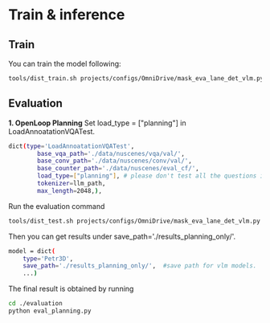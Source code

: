 # Train & inference
## Train
You can train the model following:

```bash
tools/dist_train.sh projects/configs/OmniDrive/mask_eva_lane_det_vlm.py 8 --work-dir work_dirs/mask_eva_lane_det_vlm/
```


## Evaluation
**1. OpenLoop Planning**
Set load_type = ["planning"] in LoadAnnoatationVQATest.
```bash
dict(type='LoadAnnoatationVQATest', 
        base_vqa_path='./data/nuscenes/vqa/val/', 
        base_conv_path='./data/nuscenes/conv/val/',
        base_counter_path='./data/nuscenes/eval_cf/',
        load_type=["planning"], # please don't test all the questions in single test, it requires quite long time
        tokenizer=llm_path, 
        max_length=2048,),
```

Run the evaluation command
```bash
tools/dist_test.sh projects/configs/OmniDrive/mask_eva_lane_det_vlm.py ./work_dirs/mask_eva_lane_det_vlm/latest.pth 8 --format-only
```

Then you can get results under save_path='./results_planning_only/'.
```bash
model = dict(
    type='Petr3D',
    save_path='./results_planning_only/',  #save path for vlm models.
    ...)
```

The final result is obtained by running
```bash
cd ./evaluation
python eval_planning.py
```